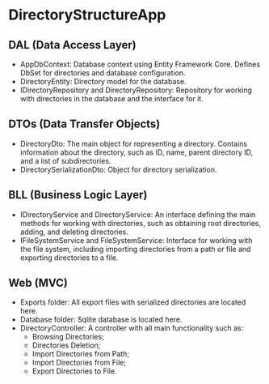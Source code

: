 # DirectoryStructureApp

## DAL (Data Access Layer)
- AppDbContext: Database context using Entity Framework Core. Defines DbSet for directories and database configuration.
- DirectoryEntity: Directory model for the database.
- IDirectoryRepository and DirectoryRepository: Repository for working with directories in the database and the interface for it.

## DTOs (Data Transfer Objects)
- DirectoryDto: The main object for representing a directory. Contains information about the directory, such as ID, name, parent directory ID, and a list of subdirectories.
- DirectorySerializationDto: Object for directory serialization.

## BLL (Business Logic Layer)
- IDirectoryService and DirectoryService: An interface defining the main methods for working with directories, such as obtaining root directories, adding, and deleting directories.
- IFileSystemService and FileSystemService: Interface for working with the file system, including importing directories from a path or file and exporting directories to a file.

## Web (MVC)
- Exports folder: All export files with serialized directories are located here.
- Database folder: Sqlite database is located here.
- DirectoryController: A controller with all main functionality such as:
  - Browsing Directories;
  - Directories Deletion;
  - Import Directories from Path;
  - Import Directories from File;
  - Export Directories to File.

